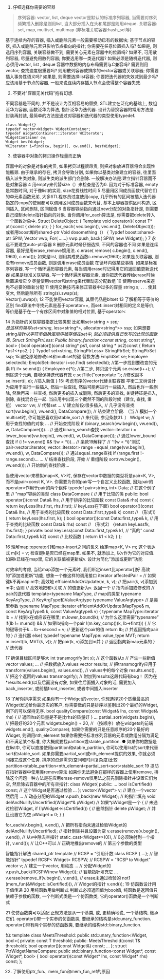 1. 仔细选择你需要的容器

  > 序列容器: vector, list, deque
    vector是默认的标准序列容器, 当需要对序列频繁插入删除是则用list, 当大部分插入在头和尾部是则用deque. 
  > 关联容器: set, map, multiset, multimap (非标准关联容器:hash_set等)

基于连续内存的容器, 插入或删除元素一般需要移动已有的数据块;
基于节点的容器, 插入或删除元素只影响节点指向的指针;
你需要在任意位置插入吗? 如果是, 则选用序列容器, 关联容器做不到;
需要关心元素在容器中的位置吗? 如果不, 可用散列容器, 尽量避免用散列容器;
你要选用哪一类迭代器? 如果必须是随机迭代器, 则必须用vector,  list , deque
容器中数据的内存布局需要与C兼容吗? 需要则用vector;
查找速度很重要吗? 则用散列容器或排序的vector容器或关联容器;
你需要插入事务性语义吗? 如果是, 则需要选择list容器;
你要把迭代器的失效减到最少吗? 应该用基于节点的容器, 一般来说连续内存插入节点会使得整个容器失效.

2. 不要对"容器无关代码"抱有幻想.

不同容器是不同的, 并不是设计为互相容易的替换, STL建立在泛化的基础上, 数组泛华为容器, 函数泛华为算法, 指针泛华为迭代器.
设计为替换容器的常用方法是: 封装再封装, 最简单的方法是通过对容器和迭代器的类型使用typedef.
```
class Widget{}
typedef vector<Widget> WidgetContainer; 
typedef WidgetContainer::iterator WCIterator; 
WidgetContainer cw; 
Widget bestWidget; 
WCIterator i=find(cw, begin(), cw.end(), bestWidget); 
```

3. 使容器中对象的拷贝操作轻量而正确

容器中的对象是对象的拷贝, 如果拷贝过程很昂贵, 则把对象放进容器将会出现性能瓶颈.
由于继承的存在, 拷贝会导致分割, 如果你以基类对象建立的容器, 往里面插入派生类对象, 则派生类的派生部门会删除. 
一般解决办法是:建立指针容器而不是对象容器
4 用empty来代替size（）来检查是否为0. 因为对于标准容器, empty是常数时间, 对于像list的实现, size花费线性时间
5 尽量用区间成员函数代替它们的单元素函数兄弟, 大多STL程序员过度使用copy, 几乎所有的区间被插入迭代器指定的copy的使用都可以调用区间成员函数来代替, 基本上容器提供区间构造, 区间插入, 区间删除, 区间赋值
6 当容器容纳指向通过new分配的对象指针是, 则需要自己控制delete指针指向的对象. 
当你调用for_each算法是, 你需要把delete转入一个函数对象中. 
Struct DeleteObject: 
{
    Template<typename T>
     void operator()( const T* ptr)const
     { 
        delete ptr; 
      }
}
for_each( vec.begin(),  vec.end(),  DeleteObject()); 
或者用boost库的shared-ptr
Void dosomething（）
{
   Typdef boost::shared-ptr<Widget> SPW; 
   Vector<SPW> vwp; 
   For( ......)
     vwp.push_back( SPW( new Widget)); 
}
7 永远不要建立auto-ptr容器
8 删除元素时候仔细选择, 不同的容器也不同  如果是连续容器, 最好是用erase_remove惯用法. c.erase( remove( c.begin(), c.end(), 1963), c.end()); 
如果是list, 则用其成员函数c.remove(1963);  如果是关联容器, 则没有remove成员函数, 则是调用erase成员函数
在循环内做某些事情. 
如果是标准序列容器, 写一个循环遍历容器元素, 每当调用erase时记得用它的返回值更新迭代器
如果是标准关联容器, 写一个循环遍历容器元素, 当你把迭代器传给erase时候后置递增它
9 尽量使用vector和string来代替动态分配数组
10 使用reserve来避免不必要的重新分配
11 使用交换技巧来修正容器中过多的容量
string  s; 
. . . 使其变大, 然后删除所有
string(s).swap(s);   
Vector<Contestant>().swap(); 
12 不能使用vector<bool>容器, 其替代品是bitset
13 了解相等于等价的区别 find算法中寻找元素是基于operator==, 而set::insert对相同的定义是等价, 等价是基于在一个有序区间中对象值的相对位置, 基于operator<

14 为指针的关联容器指定比较类型 
比如用set<string *> ssp;  
是这样的简写set<string*, less<string*>, allocator<string*>> ssp; 
如果想要string*指针以字符串值确定顺序被存储在set中, 就必须提供自己改写的比较仿函数类, 
Struct StringPtrLess:
Public binary_function<const string*, const string*, bool>
{
bool operator()(const string* ps1, const string * ps2)const
{
    Return *ps1<*ps2; 
}
}
Typdef set<string, StringPtrLess> StringPtrSet; 
StringPtrSet ssp; 
15:避免原地修改set和multiset的键
替换方法:EmpIdSet se; 
Employee selectedId; 
EmpIdSet::iterator i=se.find( selectedId);  //第一步找到要改变的元素
If(  i!= se.end())
{ 
   Employee e(*i); //第二步, 拷贝这个元素
   se.erase(i++); //删除这个元素, 自增保持迭代器有效
   e.setTitle("corportate "); //修改副本  
   se.insert(i, e);  //插入新值
} 
15: 考虑有序的vector代替关联容器
平衡二叉树设计为应用于进行一些插入, 然后一些查找, 然后可能再进行一些插入, 然后也许一些删除, 然后再来一些查找, 然后更多的插入或删除, 然后更多的查找, 关键特征是插入, 删除, 查找混合在一起. 
当应用中出现三个截然不同的阶段时候（建立, 查找, 重组）
vector<Widget> vw;  // 代替set<Widget>
... // 建立阶段:很多插入, 
// 几乎没有查找
sort(vw.begin(),  vw.end(), DataCompare());  // 结束建立阶段. （当
// 模拟一个multiset时, 你可能更喜欢用stable_sort
// 来代替; 参见条款31. ）
Widget w;  // 用于查找的值的对象
... // 开始查找阶段
if (binary_search(vw.begin(),  vw.end(),  w, DataCompare()))... // 通过binary_search查找
vector<Widget>::iterator i =
lower_bound(vw.begin(),  vw.end(),  w, DataCompare());  // 通过lower_bound查找
if (i != vw.end() && !(w < *i))... // 条款19解释了
// “!(w < *i)”测试
pair<vector<Widget>::iterator, 
vector<Widget>::iterator> range =equal_range(vw.begin(),  vw.end(),  w, DataCompare());  // 通过equal_range查找
if (range.first != range.second)...
... // 结束查找阶段, 开始
// 重组阶段
sort(vw.begin(),  vw.end());  // 开始新的查找阶段...

当使用vector来模拟map<K,  V>时, 保存在vector中数据的类型将是pair<K,  V>, 而不是pair<const K,  V>. 
你需要为你的pair写一个自定义比较函数, 因为pair的operator<作用于pair的两个组件
typedef pair<string,  int> Data;  // 在这个例子里
// "map"容纳的类型
class DataCompare { // 用于比较的类
public:
bool operator()(const Data& lhs,  // 用于排序的比较函数
const Data& rhs) const
{ return keyLess(lhs.first,  rhs.first);  // keyLess在下面}
bool operator()(const Data& Ihs,  // 用于查找的比较函数
const Data::first_type& k) const // （形式1）
{   return keyLess(lhs.first,  k); }
bool operator()(const Data::first_type& k,  // 用于查找的比较函数
const Data& rhs) const // （形式2）
{return keyLessfk,  rhs.first); }
private:
bool keyLess(const Data::first_type& k1,  // “真的”
const Data::first_type& k2) const // 比较函数
{  return k1 < k2; }
}; 

16 理解map::operator[]和map-insert之间的含义
  给定map<K,  V> m;   这个表达式
m[k] = v; 
检查键k是否已经在map里. 如果不, 就添加上, 以v作为它的对应值. 如果k已经在map里, 它的关联值被更新成v. 设计为简化”添加或更新”功能

对效率的考虑, 当给map添加一个元素时, 我们断定insert比operator[]好
高效的”添加或更新”功能, 想象一个像这样的调用接口
iterator affectedPair = // 如果键k不再map m中; 高效地
efficientAddOrUpdate(m,  k,  v);  // 把pair(k,  v)添加到m中; 否则
// 高效地把和k关联
// 的值更新为v. 返回一个
// 指向添加或修改的
// pair的迭代器
template<typename MapType,  // map的类型
typename KeyArgType,  // KeyArgType和ValueArgtype
typename ValueArgtype> // 是类型参数
typename MapType::iterator
   efficientAddOrUpdate(MapType& m, const KeyArgType& k, const ValueArgtype& v)
{
typename MapType::iterator Ib = // 找到k在或应该在哪里; 
m.lower_bound(k);  // 为什么这里需要”typename”
if(Ib != m.end() && // 如果Ib指向一个pair
!(m.key_comp()(k,  Ib->first))) { // 它的键等价于k...
Ib->second = v;  // 更新这个pair的值
return Ib;  // 并返回指向pair的
} // 迭代器
else{
typedef typename MapType::value_type MVT; 
return m.insert(Ib,  MVT(k,  v));  // 把pair(k,  v)添加到m并
} // 返回指向新map元素的
} // 迭代器

17 确保目标区间足够大
int transmogrify(int x);  // 这个函数从x
// 产生一些新值
vector<int> values; 
... // 把数据放入values
vector<int> results;  // 把transmogrify应用于
transform(values.begin(),  values.end(),  // values中的每个对象
results.end(),  // 把这个返回的values
transmogrify);  // 附加到results这段代码有bug！
因为在*results.end()以及后面没有对象, 如果往后面插入对象的话, 需要加入back_inserter, 或前插front_inserter, 或者中间插入inserter

18 了解你排序需求
如果你有一个Widget的vector, 你想选择20个质量最高的Widget发送给你最忠实的客户, 你需要做的只是排序以鉴别出20个最好的Widget, 剩下的可以保持无序. 
bool qualityCompare(const Widget& lhs,  const Widget& rhs)
{
// 返回lhs的质量是不是比rhs的质量好
}
...
partial_sort(widgets.begin(),  // 把最好的20个元素
widgets.begin() + 20,  // （按顺序）放在widgets的前端
widgets.end(), 
qualityCompare); 
如果你需要的只是任意顺序的20个最好的Widget, 则调用nth_element
如果你需要把标准序列容器的元素或数组分隔为满足和不满足某个标准, 你大概就要找partition或stable_partition. 
● 如果你的数据是在list中, 你可以直接使用partition和stable_partition, 你可以使用list的sort来代替sort和stable_sort. 如果你需要partial_sort或nth_element提供的效果, 你就必须间接完成这个任务. 
排序的资源需求(空间和时间复杂度)比较 
partition<stable_partition<nth_element<partial_sort<sort<stable_sort
19 提防在指针容器中使用类remove算法
如果你无法避免在那样的容器上使用remove, 排除这个问题一种方法是在应用erase-remove惯用法之前先删除指针并设置它们为空, 然后除去容器中的所有空指针:
class Widget{
public:
...
bool isCertified() const;  // 这个Widget是否通过检验
...
}; 
vector<Widget*> v;  // 建立一个vector然后用
... // 动态分配的Widget
v.push_back(new Widget);  // 的指针填充
void delAndNullifyUncertified(Widget*& pWidget) // 如果*pWidget是一个
{ // 未通过检验Widget, 
if (!pWidget->isCertified()) { // 删除指针
delete pWidget;  // 并且设置它为空
pWidget = 0; 
}
}

for_each(v.begin(),  v.end(),  // 把所有指向未通过检验Widget的
delAndNullifyUncertified);  // 指针删除并且设置为空
v.erase(remove(v.begin(),  v.end(),  // 从v中除去空指针
static_cast<Widget*>(0)),  // 0必须映射到一个指针, 
v.end());  // 让C++可以
// 正确地推出remove的
// 第三个参数的类型

智能指针解法 shared_ptr
template<typename T> // RCSP = “引用计数
class RCSP { ...};  // 智能指针”
typedef RCSP< Widget> RCSPW;  // RCSPW = “RCSP to Widget”
vector<RCSPW > v;  // 建立一个vector, 用动态
... // 分配Widget的
v.push_back(RCSPW(new Widget));  // 智能指针填充它
...
v.erase(remove_if(v.begin(),  v.end(),  // erase未通过检验的
not1 (mem_fun(&Widget::isCertified))),  // Widget的指针
v.end()); 
19 仿函数设计用于值传递
20 用纯函数用做判断式
判断式必须返回值为bool值, 纯函数是返回值只依赖于参数的函数, 
一个判断式类是一个仿函数类, 它的operator()函数是一个判断式

21 使仿函数类可以适配
正规方法是从一个基类, 或, 更精确地说, 一个基结构, 继承它们. operator()带一个实参的仿函数类, 要继承的结构是std::unary_function. operator()带有两个实参的仿函数类, 要继承的结构std::binary_function. 

如:
template<typename T>
class MeetsThreshold: public std::unary_function<Widget,  bool>{
private:
const T threshold; 
public:
MeetsThreshold(const T& threshold); 
bool operator()(const Widget&) const; 
...
}; 
struct PtrWidgetNameCompare:
public std::binary_function<const Widget*,  const Widget*,  bool> {
bool operator()(const Widget* lhs,  const Widget* rhs) const; 
}; 

22. 了解使用ptr_fun、mem_fun和mem_fun_ref的原因
